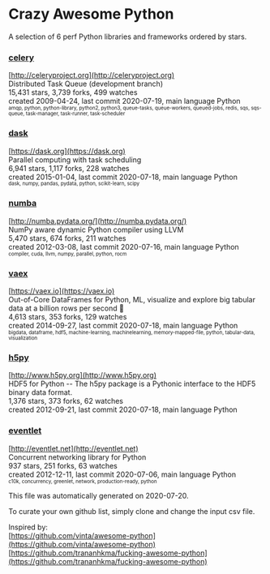 # Crazy Awesome Python
A selection of 6 perf Python libraries and frameworks ordered by stars.  


### [celery](https://github.com/celery/celery)  
[http://celeryproject.org](http://celeryproject.org)  
Distributed Task Queue (development branch)  
15,431 stars, 3,739 forks, 499 watches  
created 2009-04-24, last commit 2020-07-19, main language Python  
<sub><sup>amqp, python, python-library, python2, python3, queue-tasks, queue-workers, queued-jobs, redis, sqs, sqs-queue, task-manager, task-runner, task-scheduler</sup></sub>


### [dask](https://github.com/dask/dask)  
[https://dask.org](https://dask.org)  
Parallel computing with task scheduling  
6,941 stars, 1,117 forks, 228 watches  
created 2015-01-04, last commit 2020-07-18, main language Python  
<sub><sup>dask, numpy, pandas, pydata, python, scikit-learn, scipy</sup></sub>


### [numba](https://github.com/numba/numba)  
[http://numba.pydata.org/](http://numba.pydata.org/)  
NumPy aware dynamic Python compiler using LLVM  
5,470 stars, 674 forks, 211 watches  
created 2012-03-08, last commit 2020-07-16, main language Python  
<sub><sup>compiler, cuda, llvm, numpy, parallel, python, rocm</sup></sub>


### [vaex](https://github.com/vaexio/vaex)  
[https://vaex.io](https://vaex.io)  
 Out-of-Core DataFrames for Python, ML, visualize and explore big tabular data at a billion rows per second 🚀  
4,613 stars, 353 forks, 129 watches  
created 2014-09-27, last commit 2020-07-18, main language Python  
<sub><sup>bigdata, dataframe, hdf5, machine-learning, machinelearning, memory-mapped-file, python, tabular-data, visualization</sup></sub>


### [h5py](https://github.com/h5py/h5py)  
[http://www.h5py.org](http://www.h5py.org)  
HDF5 for Python -- The h5py package is a Pythonic interface to the HDF5 binary data format.  
1,376 stars, 373 forks, 62 watches  
created 2012-09-21, last commit 2020-07-18, main language Python  


### [eventlet](https://github.com/eventlet/eventlet)  
[http://eventlet.net](http://eventlet.net)  
Concurrent networking library for Python  
937 stars, 251 forks, 63 watches  
created 2012-12-11, last commit 2020-07-06, main language Python  
<sub><sup>c10k, concurrency, greenlet, network, production-ready, python</sup></sub>


This file was automatically generated on 2020-07-20.  

To curate your own github list, simply clone and change the input csv file.  

Inspired by:  
[https://github.com/vinta/awesome-python](https://github.com/vinta/awesome-python)  
[https://github.com/trananhkma/fucking-awesome-python](https://github.com/trananhkma/fucking-awesome-python)  
